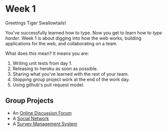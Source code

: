 # Week 1
Greetings Tiger Swallowtails!

You've successfully learned how to type. Now you get to learn how to *type
harder*. Week 1 is about digging into how the web works, building
applications for the web, and collaborating on a team.

What does this mean? It means you are:

1. Writing unit tests from day 1.
1. Releasing to heroku as soon as possible.
1. Sharing what you've learned with the rest of your team.
1. Stopping group project work at the end of the work day.
1. Using github's pull request model.

## Group Projects
* An [Online Discussion Forum](projects/online_discussion_forum.md)
* A [Social Network](projects/social_network.md)
* A [Survey Management System](projects/survey.md)
